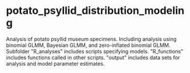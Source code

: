 # potato_psyllid_distribution_modeling
Analysis of potato psyllid museum specimens.
Including analysis using binomial GLMM, Bayesian GLMM, and zero-inflated binomial GLMM.
Subfolder "R_analyses" includes scripts specifying models.
"R_functions" includes functions called in other scripts.
"output" includes data sets for analysis and model parameter estimates.
